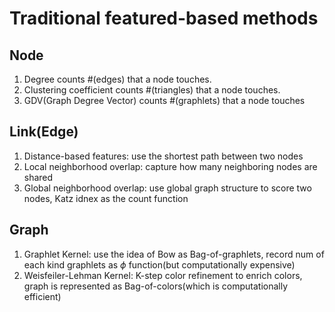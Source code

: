 # Traditional featured-based methods

## Node

1. Degree counts #(edges) that a node touches.
2. Clustering coefficient counts #(triangles) that a node touches.
3. GDV(Graph Degree Vector) counts #(graphlets) that a node touches

## Link(Edge)

1. Distance-based features: use the shortest path between two nodes
2. Local neighborhood overlap: capture how many neighboring nodes are shared
3. Global neighborhood overlap: use global graph structure to score two nodes, Katz idnex as the count function

## Graph

1. Graphlet Kernel: use the idea of Bow as Bag-of-graphlets, record num of each kind graphlets as $\phi$ function(but computationally expensive)
2. Weisfeiler-Lehman Kernel: K-step color refinement to enrich colors, graph is represented as Bag-of-colors(which is computationally efficient)
